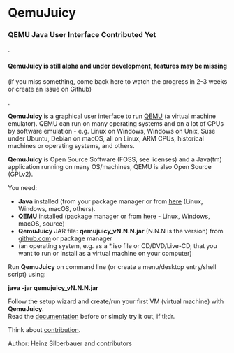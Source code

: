 # QemuJuicy

### QEMU Java User Interface Contributed Yet

.

#### QemuJuicy is still alpha and under development, features may be missing

(if you miss something, come back here to watch the progress in 2-3 weeks or create an issue on Github)

.


**QemuJuicy** is a graphical user interface to run [QEMU](https://github.com/qemu/qemu) (a virtual machine emulator). QEMU can run on many operating systems and on a lot of CPUs by software emulation - e.g. Linux on Windows, Windows on Unix, Suse under Ubuntu, Debian on macOS, all on Linux, ARM CPUs, historical machines or operating systems, and others.

**QemuJuicy** is Open Source Software (FOSS, see licenses) and a Java(tm) application running on many OS/machines, QEMU is also Open Source (GPLv2).

You need:

* **Java** installed (from your package manager or from [here](https://openjdk.java.net/) (Linux, Windows, macOS, others).
* **QEMU** installed (package manager or from [here](https://www.qemu.org) - Linux, Windows, macOS, source)
* **QemuJuicy** JAR file: **qemujuicy_vN.N.N.jar** (N.N.N is the version) from [github.com](https://github.com/openworld42/QemuJuicy) or package manager
* (an operating system, e.g. as a *.iso file or CD/DVD/Live-CD, that you want to run or install as a virtual machine on your computer)

Run **QemuJuicy** on command line (or create a menu/desktop entry/shell script) using:

**java -jar qemujuicy_vN.N.N.jar**  

Follow the setup wizard and 
create/run your first VM (virtual machine) with **QemuJuicy**.    
Read the [documentation](https://github.com/openworld42/QemuJuicy/blob/main/DOCUMENTATION.md) before or simply try it out, if tl;dr.

Think about [contribution](https://github.com/openworld42/QemuJuicy/blob/main/CONTRIBUTE.md).

Author: Heinz Silberbauer and contributors


